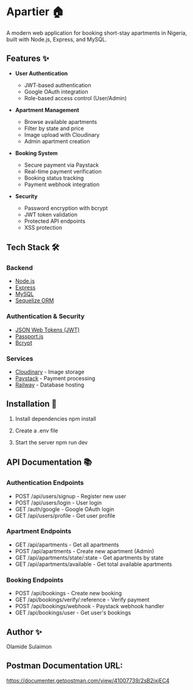 # Apartier 🏠

A modern web application for booking short-stay apartments in Nigeria, built with Node.js, Express, and MySQL.

## Features ✨

- **User Authentication**
  - JWT-based authentication
  - Google OAuth integration
  - Role-based access control (User/Admin)

- **Apartment Management**
  - Browse available apartments
  - Filter by state and price
  - Image upload with Cloudinary
  - Admin apartment creation

- **Booking System**
  - Secure payment via Paystack
  - Real-time payment verification
  - Booking status tracking
  - Payment webhook integration

- **Security**
  - Password encryption with bcrypt
  - JWT token validation
  - Protected API endpoints
  - XSS protection

## Tech Stack 🛠️

### Backend
- [Node.js](https://nodejs.org/)
- [Express](https://expressjs.com/)
- [MySQL](https://www.mysql.com/)
- [Sequelize ORM](https://sequelize.org/)

### Authentication & Security
- [JSON Web Tokens (JWT)](https://jwt.io/)
- [Passport.js](http://www.passportjs.org/)
- [Bcrypt](https://www.npmjs.com/package/bcrypt)

### Services
- [Cloudinary](https://cloudinary.com/) - Image storage
- [Paystack](https://paystack.com/) - Payment processing
- [Railway](https://railway.app/) - Database hosting

## Installation 🚀

1. Install dependencies
npm install

2. Create a .env file

3. Start the server
npm run dev

## API Documentation 📚

### Authentication Endpoints
- POST /api/users/signup - Register new user
- POST /api/users/login - User login
- GET /auth/google - Google OAuth login
- GET /api/users/profile - Get user profile

### Apartment Endpoints
- GET /api/apartments - Get all apartments
- POST /api/apartments - Create new apartment (Admin)
- GET /api/apartments/state/:state - Get apartments by state
- GET /api/apartments/available - Get total available apartments

### Booking Endpoints
- POST /api/bookings - Create new booking
- GET /api/bookings/verify/:reference - Verify payment
- POST /api/bookings/webhook - Paystack webhook handler
- GET /api/bookings/user - Get user's bookings

## Author ✨
Olamide Sulaimon

## Postman Documentation URL:
https://documenter.getpostman.com/view/41007739/2sB2ixjEC4